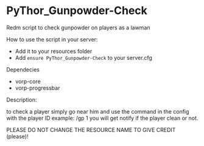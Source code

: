 # PyThor_Gunpowder-Check
Redm script to check gunpowder on players as a lawman

How to use the script in your server:

- Add it to your resources folder
- Add `ensure PyThor_Gunpowder-Check` to your server.cfg

Dependecies 
- vorp-core
- vorp-progressbar

Description:

to check a player simply go near him and use the command in the config with the player ID 
example: /gp 1
you will get notify if the player clean or not.

PLEASE DO NOT CHANGE THE RESOURCE NAME TO GIVE CREDIT (please)!
